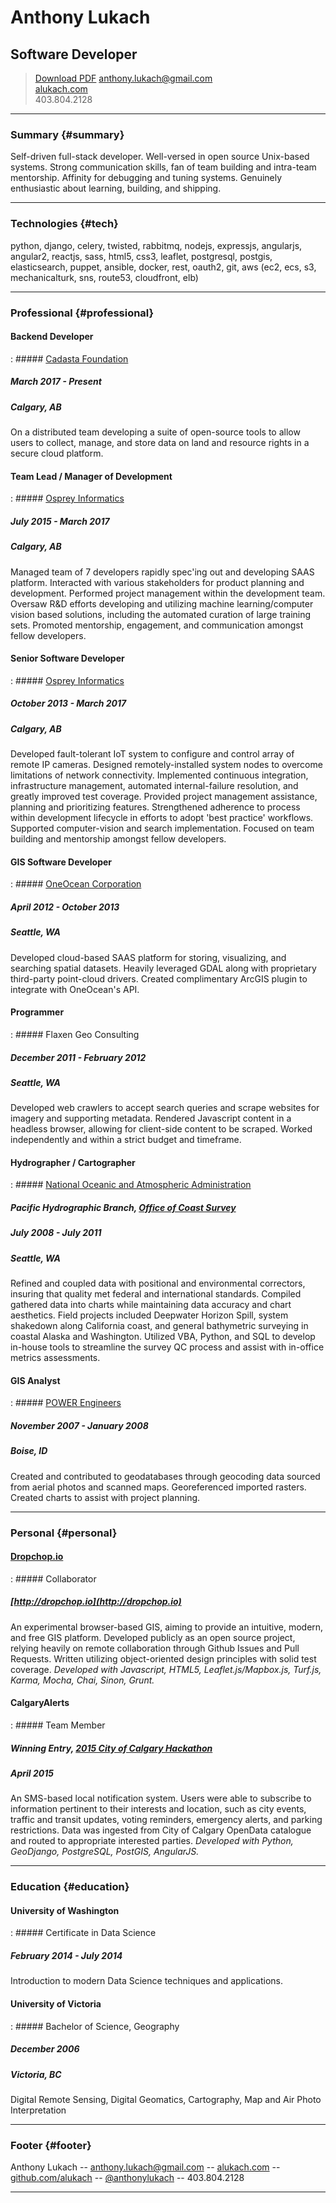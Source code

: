 # Anthony Lukach

## Software Developer

> <a class="button" href="alukach.pdf" target="_blank" title="Download r&eacute;sum&eacute; as PDF">Download PDF</a>
> [anthony.lukach@gmail.com](mailto:anthony.lukach@gmail.com)<br />
> [alukach.com](http://www.alukach.com)<br />
> <span class='phone'>403.804.2128</span>


---


### Summary {#summary}

Self-driven full-stack developer. Well-versed in open source Unix-based systems. Strong communication skills, fan of team building and intra-team mentorship. Affinity for debugging and tuning systems. Genuinely enthusiastic about learning, building, and shipping.


---


### Technologies {#tech}

python, django, celery, twisted, rabbitmq, nodejs, expressjs, angularjs, angular2, reactjs, sass, html5, css3, leaflet, postgresql, postgis, elasticsearch, puppet, ansible, docker, rest, oauth2, git, aws (ec2, ecs, s3, mechanicalturk, sns, route53, cloudfront, elb)


---

### Professional {#professional}

#### Backend Developer
: ##### [Cadasta Foundation](https://cadasta.org/)
  ##### March 2017 - Present
  ##### Calgary, AB

  On a distributed team developing a suite of open-source tools to allow users to collect, manage, and store data on land and resource rights in a secure cloud platform.


#### Team Lead / Manager of Development
: ##### [Osprey Informatics](http://www.ospreyinformatics.com/)
  ##### July 2015 - March 2017
  ##### Calgary, AB

  Managed team of 7 developers rapidly spec'ing out and developing SAAS platform. Interacted with various stakeholders for product planning and development. Performed project management within the development team. Oversaw R&D efforts developing and utilizing machine learning/computer vision based solutions, including the automated curation of large training sets. Promoted mentorship, engagement, and communication amongst fellow developers.

#### Senior Software Developer
: ##### [Osprey Informatics](http://www.ospreyinformatics.com/)
  ##### October 2013 - March 2017
  ##### Calgary, AB

  Developed fault-tolerant IoT system to configure and control array of remote IP cameras. Designed remotely-installed system nodes to overcome limitations of network connectivity. Implemented continuous integration, infrastructure management, automated internal-failure resolution, and greatly improved test coverage. Provided project management assistance, planning and prioritizing features. Strengthened adherence to process within development lifecycle in efforts to adopt 'best practice' workflows. Supported computer-vision and search implementation. Focused on team building and mentorship amongst fellow developers.

#### GIS Software Developer
: ##### [OneOcean Corporation](https://www.oneoceancorp.com)
  ##### April 2012 - October 2013
  ##### Seattle, WA

  Developed cloud-based SAAS platform for storing, visualizing, and searching spatial datasets. Heavily leveraged GDAL along with proprietary third-party point-cloud drivers. Created complimentary ArcGIS plugin to integrate with OneOcean's API.

#### Programmer
: ##### Flaxen Geo Consulting
  ##### December 2011 - February 2012
  ##### Seattle, WA

  Developed web crawlers to accept search queries and scrape websites for imagery and supporting metadata. Rendered Javascript content in a headless browser, allowing for client-side content to be scraped. Worked independently and within a strict budget and timeframe.

#### Hydrographer / Cartographer
: ##### [National Oceanic and Atmospheric Administration](http://www.noaa.gov)
  ##### Pacific Hydrographic Branch, [Office of Coast Survey](http://www.nauticalcharts.noaa.gov/)
  ##### July 2008 - July 2011
  ##### Seattle, WA

  Refined and coupled data with positional and environmental correctors, insuring that quality met federal and international standards. Compiled gathered data into charts while maintaining data accuracy and chart aesthetics. Field projects included Deepwater Horizon Spill, system shakedown along California coast, and general bathymetric surveying in coastal Alaska and Washington. Utilized VBA, Python, and SQL to develop in-house tools to streamline the survey QC process and assist with in-office metrics assessments.

#### GIS Analyst
: ##### [POWER Engineers](http://www.powereng.com/)
  ##### November 2007 - January 2008
  ##### Boise, ID

  Created and contributed to geodatabases through geocoding data sourced from aerial photos and scanned maps. Georeferenced imported rasters. Created charts to assist with project planning.


---


### Personal {#personal}

#### [Dropchop.io](http://dropchop.io)
: ##### Collaborator
  ##### [http://dropchop.io](http://dropchop.io)

  An experimental browser-based GIS, aiming to provide an intuitive, modern, and free GIS platform. Developed publicly as an open source project, relying heavily on remote collaboration through Github Issues and Pull Requests. Written utilizing object-oriented design principles with solid test coverage. _Developed with Javascript, HTML5, Leaflet.js/Mapbox.js, Turf.js, Karma, Mocha, Chai, Sinon, Grunt._

#### CalgaryAlerts
: ##### Team Member
  ##### Winning Entry, [2015 City of Calgary Hackathon](http://www.calgary.ca/CS/IIS/Pages/hackathon2015.aspx)
  ##### April 2015

  An SMS-based local notification system. Users were able to subscribe to information pertinent to their interests and location, such as city events, traffic and transit updates, voting reminders, emergency alerts, and parking restrictions. Data was ingested from City of Calgary OpenData catalogue and routed to appropriate interested parties. _Developed with Python, GeoDjango, PostgreSQL, PostGIS, AngularJS._


---


### Education {#education}

#### University of Washington
: ##### Certificate in Data Science
  ##### February 2014 - July 2014

  Introduction to modern Data Science techniques and applications.

#### University of Victoria
: ##### Bachelor of Science, Geography
  ##### December 2006
  ##### Victoria, BC

  Digital Remote Sensing, Digital Geomatics, Cartography, Map and Air Photo Interpretation


---


### Footer {#footer}

Anthony Lukach -- [anthony.lukach@gmail.com](mailto:anthony.lukach@gmail.com) -- [alukach.com](http://www.alukach.com) -- [github.com/alukach](http://github.com/alukach) -- [@anthonylukach](http://twitter.com/anthonylukach) <span class='phone'>-- 403.804.2128</span>


---
